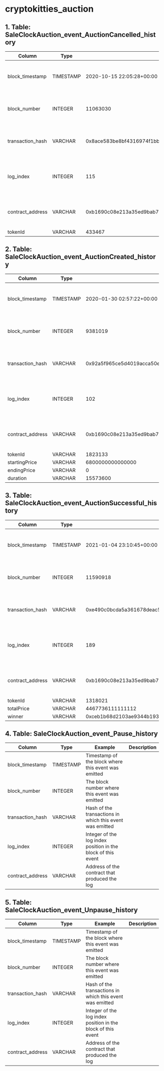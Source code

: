 # cryptokitties\_auction

## 1. Table: SaleClockAuction\_event\_AuctionCancelled\_history

| Column            | Type      | Example                                                            | Description                                                  |
| ----------------- | --------- | ------------------------------------------------------------------ | ------------------------------------------------------------ |
| block\_timestamp  | TIMESTAMP | 2020-10-15 22:05:28+00:00                                          | Timestamp of the block where this event was emitted          |
| block\_number     | INTEGER   | 11063030                                                           | The block number where this event was emitted                |
| transaction\_hash | VARCHAR   | 0x8ace583be8bf4316974f1bbfbecfa54c6e243eba1fff7095131d955e904666bb | Hash of the transactions in which this event was emitted     |
| log\_index        | INTEGER   | 115                                                                | Integer of the log index position in the block of this event |
| contract\_address | VARCHAR   | 0xb1690c08e213a35ed9bab7b318de14420fb57d8c                         | Address of the contract that produced the log                |
| tokenId           | VARCHAR   | 433467                                                             |                                                              |

## 2. Table: SaleClockAuction\_event\_AuctionCreated\_history

| Column            | Type      | Example                                                            | Description                                                  |
| ----------------- | --------- | ------------------------------------------------------------------ | ------------------------------------------------------------ |
| block\_timestamp  | TIMESTAMP | 2020-01-30 02:57:22+00:00                                          | Timestamp of the block where this event was emitted          |
| block\_number     | INTEGER   | 9381019                                                            | The block number where this event was emitted                |
| transaction\_hash | VARCHAR   | 0x92a5f965ce5d4019acca50e2e5a672781e968612f41673462f0515c85548c67c | Hash of the transactions in which this event was emitted     |
| log\_index        | INTEGER   | 102                                                                | Integer of the log index position in the block of this event |
| contract\_address | VARCHAR   | 0xb1690c08e213a35ed9bab7b318de14420fb57d8c                         | Address of the contract that produced the log                |
| tokenId           | VARCHAR   | 1823133                                                            |                                                              |
| startingPrice     | VARCHAR   | 6800000000000000                                                   |                                                              |
| endingPrice       | VARCHAR   | 0                                                                  |                                                              |
| duration          | VARCHAR   | 15573600                                                           |                                                              |

## 3. Table: SaleClockAuction\_event\_AuctionSuccessful\_history

| Column            | Type      | Example                                                            | Description                                                  |
| ----------------- | --------- | ------------------------------------------------------------------ | ------------------------------------------------------------ |
| block\_timestamp  | TIMESTAMP | 2021-01-04 23:10:45+00:00                                          | Timestamp of the block where this event was emitted          |
| block\_number     | INTEGER   | 11590918                                                           | The block number where this event was emitted                |
| transaction\_hash | VARCHAR   | 0xe490c0bcda5a361678deac5ba1d08eb9db154e752ae17a97a9e6d88dfaa44869 | Hash of the transactions in which this event was emitted     |
| log\_index        | INTEGER   | 189                                                                | Integer of the log index position in the block of this event |
| contract\_address | VARCHAR   | 0xb1690c08e213a35ed9bab7b318de14420fb57d8c                         | Address of the contract that produced the log                |
| tokenId           | VARCHAR   | 1318021                                                            |                                                              |
| totalPrice        | VARCHAR   | 4467736111111112                                                   |                                                              |
| winner            | VARCHAR   | 0xceb1b68d2103ae9344b1933c492fe7f576a64272                         |                                                              |

## 4. Table: SaleClockAuction\_event\_Pause\_history

| Column            | Type      | Example                                                      | Description |
| ----------------- | --------- | ------------------------------------------------------------ | ----------- |
| block\_timestamp  | TIMESTAMP | Timestamp of the block where this event was emitted          |             |
| block\_number     | INTEGER   | The block number where this event was emitted                |             |
| transaction\_hash | VARCHAR   | Hash of the transactions in which this event was emitted     |             |
| log\_index        | INTEGER   | Integer of the log index position in the block of this event |             |
| contract\_address | VARCHAR   | Address of the contract that produced the log                |             |

## 5. Table: SaleClockAuction\_event\_Unpause\_history

| Column            | Type      | Example                                                      | Description |
| ----------------- | --------- | ------------------------------------------------------------ | ----------- |
| block\_timestamp  | TIMESTAMP | Timestamp of the block where this event was emitted          |             |
| block\_number     | INTEGER   | The block number where this event was emitted                |             |
| transaction\_hash | VARCHAR   | Hash of the transactions in which this event was emitted     |             |
| log\_index        | INTEGER   | Integer of the log index position in the block of this event |             |
| contract\_address | VARCHAR   | Address of the contract that produced the log                |             |
